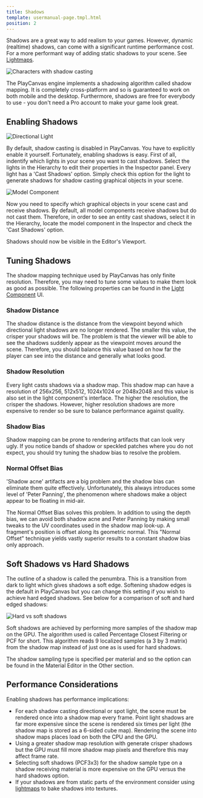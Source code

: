 ```yaml
---
title: Shadows
template: usermanual-page.tmpl.html
position: 2
---
```


Shadows are a great way to add realism to your games. However, dynamic (realtime) shadows, can come with a significant runtime performance cost. For a more performant way of adding static shadows to your scene. See [Lightmaps][4].

![Characters with shadow casting][1]

The PlayCanvas engine implements a shadowing algorithm called shadow mapping. It is completely cross-platform and so is guaranteed to work on both mobile and the desktop. Furthermore, shadows are free for everybody to use - you don't need a Pro account to make your game look great.

## Enabling Shadows

![Directional Light][5]

By default, shadow casting is disabled in PlayCanvas. You have to explicitly enable it yourself. Fortunately, enabling shadows is easy. First of all, indentify which lights in your scene you want to cast shadows. Select the lights in the Hierarchy to edit their properties in the Inspector panel. Every light has a 'Cast Shadows' option. Simply check this option for the light to generate shadows for shadow casting graphical objects in your scene.

![Model Component][6]

Now you need to specify which graphical objects in your scene cast and receive shadows. By default, all model components receive shadows but do not cast them. Therefore, in order to see an entity cast shadows, select it in the Hierarchy, locate the model component in the Inspector and check the 'Cast Shadows' option.

Shadows should now be visible in the Editor's Viewport.

## Tuning Shadows

The shadow mapping technique used by PlayCanvas has only finite resolution. Therefore, you may need to tune some values to make them look as good as possible. The following properties can be found in the [Light Component][2] UI.

### Shadow Distance

The shadow distance is the distance from the viewpoint beyond which directional light shadows are no longer rendered. The smaller this value, the crisper your shadows will be. The problem is that the viewer will be able to see the shadows suddenly appear as the viewpoint moves around the scene. Therefore, you should balance this value based on how far the player can see into the distance and generally what looks good.

### Shadow Resolution

Every light casts shadows via a shadow map. This shadow map can have a resolution of 256x256, 512x512, 1024x1024 or 2048x2048 and this value is also set in the light component's interface. The higher the resolution, the crisper the shadows. However, higher resolution shadows are more expensive to render so be sure to balance performance against quality.

### Shadow Bias

Shadow mapping can be prone to rendering artifacts that can look very ugly. If you notice bands of shadow or speckled patches where you do not expect, you should try tuning the shadow bias to resolve the problem.

### Normal Offset Bias

'Shadow acne' artifacts are a big problem and the shadow bias can eliminate them quite effectively. Unfortunately, this always introduces some level of 'Peter Panning', the phenomenon where shadows make a object appear to be floating in mid-air.

The Normal Offset Bias solves this problem. In addition to using the depth bias, we can avoid both shadow acne and Peter Panning by making small tweaks to the UV coordinates used in the shadow map look-up. A fragment's position is offset along its geometric normal. This "Normal Offset" technique yields vastly superior results to a constant shadow bias only approach.

## Soft Shadows vs Hard Shadows

The outline of a shadow is called the penumbra. This is a transition from dark to light which gives shadows a soft edge. Softening shadow edges is the default in PlayCanvas but you can change this setting if you wish to achieve hard edged shadows. See below for a comparison of soft and hard edged shadows:

![Hard vs soft shadows][3]

Soft shadows are achieved by performing more samples of the shadow map on the GPU. The algorithm used is called Percentage Closest Filtering or PCF for short. This algorithm reads 9 localized samples (a 3 by 3 matrix) from the shadow map instead of just one as is used for hard shadows.

The shadow sampling type is specified per material and so the option can be found in the Material Editor in the Other section.

## Performance Considerations

Enabling shadows has performance implications:

* For each shadow casting directional or spot light, the scene must be rendered once into a shadow map every frame. Point light shadows are far more expensive since the scene is rendered six times per light (the shadow map is stored as a 6-sided cube map). Rendering the scene into shadow maps places load on both the CPU and the GPU.
* Using a greater shadow map resolution with generate crisper shadows but the GPU must fill more shadow map pixels and therefore this may affect frame rate.
* Selecting soft shadows (PCF3x3) for the shadow sample type on a shadow receiving material is more expensive on the GPU versus the hard shadows option.
* If your shadows are from static parts of the environment consider using [lightmaps][4] to bake shadows into textures.

[1]: /images/user-manual/graphics/shadows/doom3_shadows.jpg
[2]: /user-manual/packs/components/light
[3]: /images/user-manual/graphics/shadows/hard_vs_soft.jpg
[4]: /user-manual/graphics/lighting/lightmaps
[5]: /images/user-manual/scenes/components/component-light-directional.jpg
[6]: /images/user-manual/scenes/components/component-model.jpg

